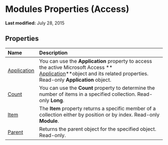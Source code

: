 
# Modules Properties (Access)

 **Last modified:** July 28, 2015


## Properties



|**Name**|**Description**|
|:-----|:-----|
| [Application](24c19f63-09a6-e602-017e-45d804d6a298.md)|You can use the  **Application** property to access the active Microsoft Access ** [Application](aefb0713-97e6-e2c7-e530-8fd2e1316a55.md)**object and its related properties. Read-only  **Application** object.|
| [Count](45555686-c834-bad0-1ad1-f6bbd8895905.md)|You can use the  **Count** property to determine the number of items in a specified collection. Read-only **Long**.|
| [Item](82bb5035-2c07-4b24-0257-8e0d86dfa3a1.md)|The  **Item** property returns a specific member of a collection either by position or by index. Read-only **Module**.|
| [Parent](31a4faa0-3d19-83f2-2520-2e8d034b68d9.md)|Returns the parent object for the specified object. Read-only.|
